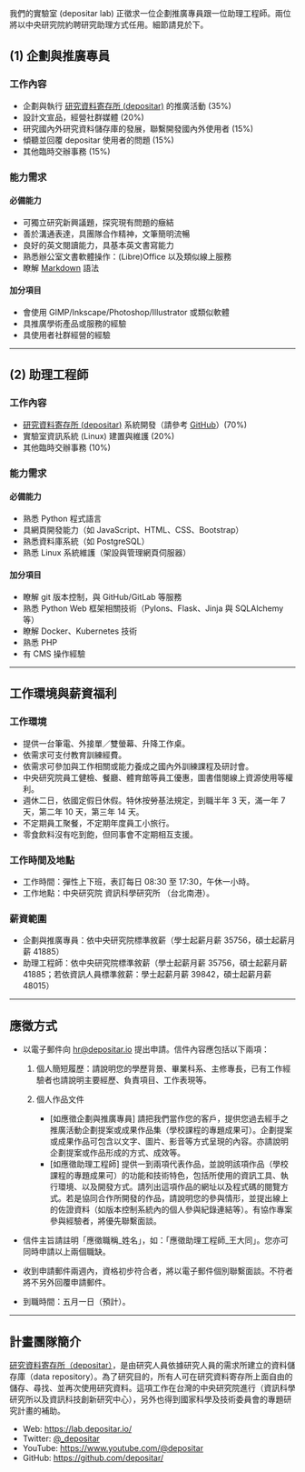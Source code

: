 我們的實驗室 (depositar lab) 正徵求一位企劃推廣專員跟一位助理工程師。兩位將以中央研究院約聘研究助理方式任用。細節請見於下。

## (1) 企劃與推廣專員

### 工作內容
- 企劃與執行 [研究資料寄存所 (depositar)](https://data.depositar.io/about) 的推廣活動 (35%)
- 設計文宣品，經營社群媒體 (20%)
- 研究國內外研究資料儲存庫的發展，聯繫開發國內外使用者 (15%)
- 傾聽並回覆 depositar 使用者的問題 (15%)
- 其他臨時交辦事務 (15%)


### 能力需求
#### 必備能力
- 可獨立研究新興議題，探究現有問題的癥結
- 善於溝通表達，具團隊合作精神，文筆簡明流暢
- 良好的英文閱讀能力，具基本英文書寫能力
- 熟悉辦公室文書軟體操作：(Libre)Office 以及類似線上服務
- 瞭解 [Markdown](https://markdown.tw/) 語法

#### 加分項目
- 會使用 GIMP/Inkscape/Photoshop/Illustrator 或類似軟體
- 具推廣學術產品或服務的經驗
- 具使用者社群經營的經驗

---

## (2) 助理工程師

### 工作內容
- [研究資料寄存所 (depositar)](https://data.depositar.io/) 系統開發（請參考 [GitHub](https://github.com/depositar/)）(70%)
- 實驗室資訊系統 (Linux) 建置與維護 (20%)
- 其他臨時交辦事務 (10%)

### 能力需求
#### 必備能力
- 熟悉 Python 程式語言
- 具網頁開發能力（如 JavaScript、HTML、CSS、Bootstrap）
- 熟悉資料庫系統（如 PostgreSQL）
- 熟悉 Linux 系統維護（架設與管理網頁伺服器）

#### 加分項目
- 瞭解 git 版本控制，與 GitHub/GitLab 等服務
- 熟悉 Python Web 框架相關技術（Pylons、Flask、Jinja 與 SQLAlchemy 等）
- 瞭解 Docker、Kubernetes 技術
- 熟悉 PHP
- 有 CMS 操作經驗

---

## 工作環境與薪資福利

### 工作環境

* 提供一台筆電、外接單／雙螢幕、升降工作桌。
* 依需求可支付教育訓練經費。
* 依需求可參加與工作相關或能力養成之國內外訓練課程及研討會。
* 中央研究院員工健檢、餐廳、體育館等員工優惠，圖書借閱線上資源使用等權利。
* 週休二日，依國定假日休假。特休按勞基法規定，到職半年 3 天，滿一年 7 天，第二年 10 天，第三年 14 天。
* 不定期員工聚餐，不定期年度員工小旅行。
* 零食飲料沒有吃到飽，但同事會不定期相互支援。

### 工作時間及地點
* 工作時間：彈性上下班，表訂每日 08:30 至 17:30，午休一小時。
* 工作地點：中央研究院 資訊科學研究所 （台北南港）。


### 薪資範圍
- 企劃與推廣專員：依中央研究院標準敘薪（學士起薪月薪 35756，碩士起薪月薪 41885）
- 助理工程師：依中央研究院標準敘薪（學士起薪月薪 35756，碩士起薪月薪 41885；若依資訊人員標準敘薪：學士起薪月薪 39842，碩士起薪月薪 48015）

---

## 應徵方式

- 以電子郵件向 [hr@depositar.io](mailto:hr@depositar.io) 提出申請。信件內容應包括以下兩項：

    1. 個人簡短履歷：請說明您的學歷背景、畢業科系、主修專長，已有工作經驗者也請說明主要經歷、負責項目、工作表現等。

    2. 個人作品文件
        - [如應徵企劃與推廣專員] 請把我們當作您的客戶，提供您過去經手之推廣活動企劃提案或成果作品集（學校課程的專題成果可）。企劃提案或成果作品可包含以文字、圖片、影音等方式呈現的內容。亦請說明企劃提案或作品形成的方式、成效等。
        - [如應徵助理工程師] 提供一到兩項代表作品，並說明該項作品（學校課程的專題成果可）的功能和技術特色，包括所使用的資訊工具、執行環境、以及開發方式。請列出這項作品的網址以及程式碼的閱覽方式。若是協同合作所開發的作品，請說明您的參與情形，並提出線上的佐證資料（如版本控制系統內的個人參與紀錄連結等）。有協作專案參與經驗者，將優先聯繫面談。


- 信件主旨請註明「應徵職稱_姓名」，如：「應徵助理工程師_王大同」。您亦可同時申請以上兩個職缺。

- 收到申請郵件兩週內，資格初步符合者，將以電子郵件個別聯繫面談。不符者將不另外回覆申請郵件。

- 到職時間：五月一日（預計）。

---

## 計畫團隊簡介

[研究資料寄存所（depositar）](https://data.depositar.io/about)，是由研究人員依據研究人員的需求所建立的資料儲存庫（data repository）。為了研究目的，所有人可在研究資料寄存所上面自由的儲存、尋找、並再次使用研究資料。這項工作在台灣的中央研究院進行（資訊科學研究所以及資訊科技創新研究中心），另外也得到國家科學及技術委員會的專題研究計畫的補助。

- Web: <https://lab.depositar.io/>
- Twitter: [@_depositar](https://twitter.com/_depositar/)
- YouTube: <https://www.youtube.com/@depositar>
- GitHub: <https://github.com/depositar/>
